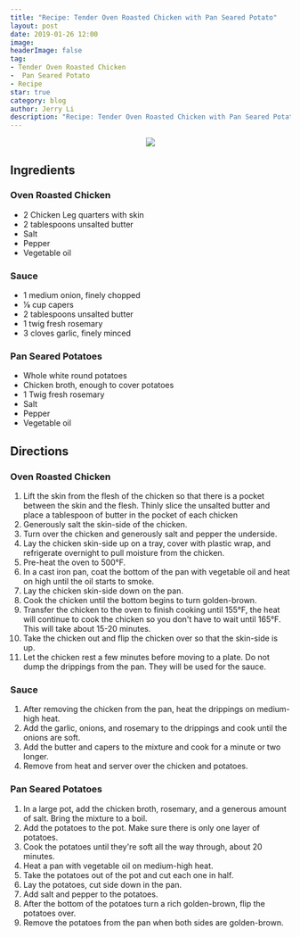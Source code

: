 ```yaml
---
title: "Recipe: Tender Oven Roasted Chicken with Pan Seared Potato"
layout: post
date: 2019-01-26 12:00
image: 
headerImage: false
tag:
- Tender Oven Roasted Chicken
-  Pan Seared Potato
- Recipe
star: true
category: blog
author: Jerry Li
description: "Recipe: Tender Oven Roasted Chicken with Pan Seared Potato"
---
```

<p align="center"><img src ="/media/?size=m" /></p>



## Ingredients
### Oven Roasted Chicken
* 2 Chicken Leg quarters with skin
* 2 tablespoons unsalted butter
* Salt
* Pepper
* Vegetable oil

### Sauce
* 1 medium onion, finely chopped
* 1&frasl;8 cup capers
* 2 tablespoons unsalted butter
* 1 twig fresh rosemary
* 3 cloves garlic, finely minced 

### Pan Seared Potatoes
* Whole white round potatoes
* Chicken broth, enough to cover potatoes
* 1 Twig fresh rosemary
* Salt
* Pepper
* Vegetable oil

## Directions
### Oven Roasted Chicken
1. Lift the skin from the flesh of the chicken so that there is a pocket between the skin and the flesh. Thinly slice the unsalted butter and place a tablespoon of butter in the pocket of each chicken 
2. Generously salt the skin-side of the chicken.
3. Turn over the chicken and generously salt and pepper the underside. 
4. Lay the chicken skin-side up on a tray, cover with plastic wrap, and refrigerate overnight to pull moisture from the chicken.
5. Pre-heat the oven to 500&deg;F.
6. In a cast iron pan, coat the bottom of the pan with vegetable oil and heat on high until the oil starts to smoke.
7. Lay the chicken skin-side down on the pan.
8. Cook the chicken until the bottom begins to turn golden-brown.
9. Transfer the chicken to the oven to finish cooking until 155&deg;F, the heat will continue to cook the chicken so you don't have to wait until 165&deg;F. This will take about 15-20 minutes.
10. Take the chicken out and flip the chicken over so that the skin-side is up. 
11. Let the chicken rest a few minutes before moving to a plate. Do not dump the drippings from the pan. They will be used for the sauce.

### Sauce
1. After removing the chicken from the pan, heat the drippings on medium-high heat.
2. Add the garlic, onions, and rosemary to the drippings and cook until the onions are soft.
3. Add the butter and capers to the mixture and cook for a minute or two longer.
4. Remove from heat and server over the chicken and potatoes.

### Pan Seared Potatoes
1. In a large pot, add the chicken broth, rosemary, and a generous amount of salt. Bring the mixture to a boil.
2. Add the potatoes to the pot. Make sure there is only one layer of potatoes. 
3. Cook the potatoes until they're soft all the way through, about 20 minutes.
4. Heat a pan with vegetable oil on medium-high heat.
5. Take the potatoes out of the pot and cut each one in half.
6. Lay the potatoes, cut side down in the pan.
7. Add salt and pepper to the potatoes.
8. After the bottom of the potatoes turn a rich golden-brown, flip the potatoes over. 
9. Remove the potatoes from the pan when both sides are golden-brown.
